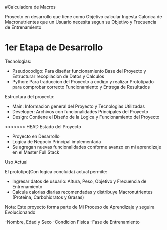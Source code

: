 #Calculadora de Macros

Proyecto en desarrollo que tiene como Objetivo calcular Ingesta Calorica de Macronutrientes que un
Usuario necesita segun su Objetivo y Frecuencia de Entrenamiento

# 1er Etapa de Desarrollo

Tecnologias:
- Pseudocodigo: Para diseñar funcionamiento Base del Proyecto y Estructurar recopilacion de Datos y
Calculos
- Python: Para traduccion del Proyecto a codigo y realizar Prototipado para comprobar correcto
Funcionamiento y Entrega de Resultados

Estructura del proyecto:
- Main: Informacion general del Proyecto y Tecnologias Utilizadas
- Developer: Archivos con funcionalidades Principales del Proyecto
- Design: Contiene el Diseño de la Logica y Funcionamiento del Proyecto

<<<<<<< HEAD
Estado del Proyecto
- Proyecto en Desarrollo
- Logica de Negocio Principal implementada
- Se agregan nuevas funcionalidades conforme avanzo en mi aprendizaje en el Master Full Stack

Uso Actual

El prototipo(Con logica concluida) actual permite:
- Ingresar datos de usuario: Altura, Peso, Objetivo y Frecuencia de Entrenamiento
- Calcula calorias diarias recomendadas y distribuye Macronutrientes (Proteina, Carbohidratos y
Grasas)

Nota: Este proyecto forma parte de Mi Proceso de Aprendizaje y seguira Evolucionando

-Nombre, Edad y Sexo
-Condicion Fisica
-Fase de Entrenamiento
